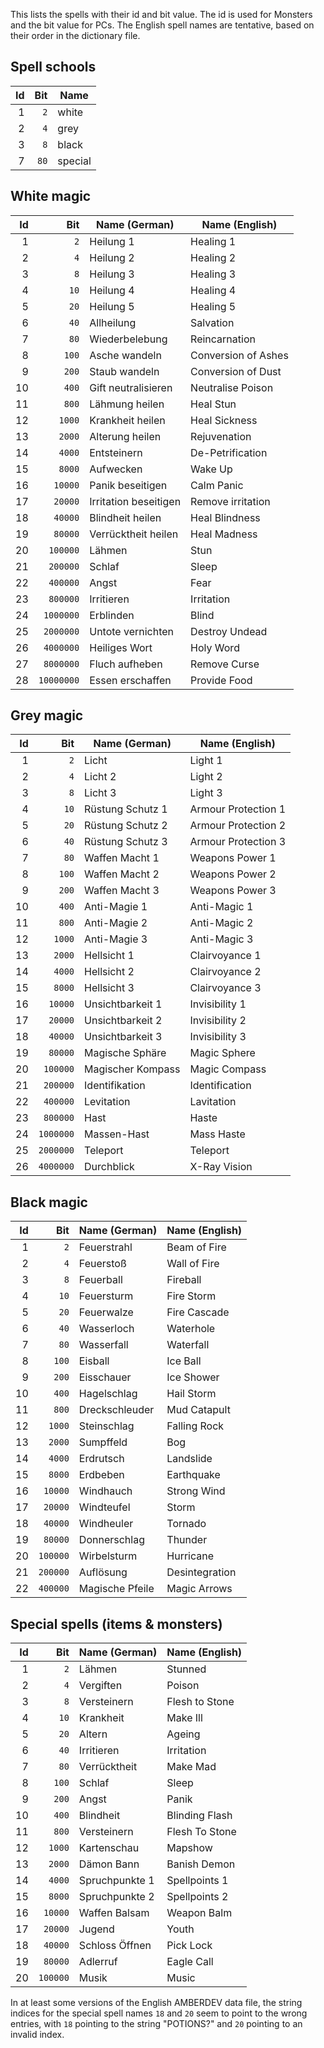 This lists the spells with their id and bit value.
The id is used for Monsters and the bit value for PCs.
The English spell names are tentative, based on their order in the dictionary file.

## Spell schools
| Id | Bit | Name    |
|---:|----:|---------|
| 1  | `2` | white   |
| 2  | `4` | grey    |
| 3  | `8` | black   |
| 7  | `80`| special |


## White magic
| Id |        Bit | Name (German)         | Name (English)      |
|---:|-----------:|-----------------------|---------------------|
|  1 |        `2` | Heilung 1             | Healing 1           |
|  2 |        `4` | Heilung 2             | Healing 2           |
|  3 |        `8` | Heilung 3             | Healing 3           |
|  4 |       `10` | Heilung 4             | Healing 4           |
|  5 |       `20` | Heilung 5             | Healing 5           |
|  6 |       `40` | Allheilung            | Salvation           |
|  7 |       `80` | Wiederbelebung        | Reincarnation       |
|  8 |      `100` | Asche wandeln         | Conversion of Ashes |
|  9 |      `200` | Staub wandeln         | Conversion of Dust  |
| 10 |      `400` | Gift neutralisieren   | Neutralise Poison   |
| 11 |      `800` | Lähmung heilen        | Heal Stun           |
| 12 |     `1000` | Krankheit heilen      | Heal Sickness       |
| 13 |     `2000` | Alterung heilen       | Rejuvenation        |
| 14 |     `4000` | Entsteinern           | De-Petrification    |
| 15 |     `8000` | Aufwecken             | Wake Up             |
| 16 |    `10000` | Panik beseitigen      | Calm Panic          |
| 17 |    `20000` | Irritation beseitigen | Remove irritation   |
| 18 |    `40000` | Blindheit heilen      | Heal Blindness      |
| 19 |    `80000` | Verrücktheit heilen   | Heal Madness        |
| 20 |   `100000` | Lähmen                | Stun                |
| 21 |   `200000` | Schlaf                | Sleep               |
| 22 |   `400000` | Angst                 | Fear                |
| 23 |   `800000` | Irritieren            | Irritation          |
| 24 |  `1000000` | Erblinden             | Blind               |
| 25 |  `2000000` | Untote vernichten     | Destroy Undead      |
| 26 |  `4000000` | Heiliges Wort         | Holy Word           |
| 27 |  `8000000` | Fluch aufheben        | Remove Curse        |
| 28 | `10000000` | Essen erschaffen      | Provide Food        |

## Grey magic
| Id |       Bit | Name (German)     | Name (English)      |
|---:|----------:|-------------------|---------------------|
|  1 |       `2` | Licht             | Light 1             |
|  2 |       `4` | Licht 2           | Light 2             |
|  3 |       `8` | Licht 3           | Light 3             |
|  4 |      `10` | Rüstung Schutz 1  | Armour Protection 1 |
|  5 |      `20` | Rüstung Schutz 2  | Armour Protection 2 |
|  6 |      `40` | Rüstung Schutz 3  | Armour Protection 3 |
|  7 |      `80` | Waffen Macht 1    | Weapons Power 1     |
|  8 |     `100` | Waffen Macht 2    | Weapons Power 2     |
|  9 |     `200` | Waffen Macht 3    | Weapons Power 3     |
| 10 |     `400` | Anti-Magie 1      | Anti-Magic 1        |
| 11 |     `800` | Anti-Magie 2      | Anti-Magic 2        |
| 12 |    `1000` | Anti-Magie 3      | Anti-Magic 3        |
| 13 |    `2000` | Hellsicht 1       | Clairvoyance 1      |
| 14 |    `4000` | Hellsicht 2       | Clairvoyance 2      |
| 15 |    `8000` | Hellsicht 3       | Clairvoyance 3      |
| 16 |   `10000` | Unsichtbarkeit 1  | Invisibility 1      |
| 17 |   `20000` | Unsichtbarkeit 2  | Invisibility 2      |
| 18 |   `40000` | Unsichtbarkeit 3  | Invisibility 3      |
| 19 |   `80000` | Magische Sphäre   | Magic Sphere        |
| 20 |  `100000` | Magischer Kompass | Magic Compass       |
| 21 |  `200000` | Identifikation    | Identification      |
| 22 |  `400000` | Levitation        | Lavitation          |
| 23 |  `800000` | Hast              | Haste               |
| 24 | `1000000` | Massen-Hast       | Mass Haste          |
| 25 | `2000000` | Teleport          | Teleport            |
| 26 | `4000000` | Durchblick        | X-Ray Vision        |

## Black magic
| Id |      Bit | Name (German)   | Name (English) |
|---:|---------:|-----------------|----------------|
|  1 |      `2` | Feuerstrahl     | Beam of Fire   |
|  2 |      `4` | Feuerstoß       | Wall of Fire   |
|  3 |      `8` | Feuerball       | Fireball       |
|  4 |     `10` | Feuersturm      | Fire Storm     |
|  5 |     `20` | Feuerwalze      | Fire Cascade   |
|  6 |     `40` | Wasserloch      | Waterhole      |
|  7 |     `80` | Wasserfall      | Waterfall      |
|  8 |    `100` | Eisball         | Ice Ball       |
|  9 |    `200` | Eisschauer      | Ice Shower     |
| 10 |    `400` | Hagelschlag     | Hail Storm     |
| 11 |    `800` | Dreckschleuder  | Mud Catapult   |
| 12 |   `1000` | Steinschlag     | Falling Rock   |
| 13 |   `2000` | Sumpffeld       | Bog            |
| 14 |   `4000` | Erdrutsch       | Landslide      |
| 15 |   `8000` | Erdbeben        | Earthquake     |
| 16 |  `10000` | Windhauch       | Strong Wind    |
| 17 |  `20000` | Windteufel      | Storm          |
| 18 |  `40000` | Windheuler      | Tornado        |
| 19 |  `80000` | Donnerschlag    | Thunder        |
| 20 | `100000` | Wirbelsturm     | Hurricane      |
| 21 | `200000` | Auflösung       | Desintegration |
| 22 | `400000` | Magische Pfeile | Magic Arrows   |

## Special spells (items & monsters)
| Id |      Bit | Name (German)  | Name (English) |
|---:|---------:|----------------|----------------|
|  1 |      `2` | Lähmen         | Stunned        |
|  2 |      `4` | Vergiften      | Poison         |
|  3 |      `8` | Versteinern    | Flesh to Stone |
|  4 |     `10` | Krankheit      | Make Ill       |
|  5 |     `20` | Altern         | Ageing         |
|  6 |     `40` | Irritieren     | Irritation     |
|  7 |     `80` | Verrücktheit   | Make Mad       |
|  8 |    `100` | Schlaf         | Sleep          |
|  9 |    `200` | Angst          | Panik          |
| 10 |    `400` | Blindheit      | Blinding Flash |
| 11 |    `800` | Versteinern    | Flesh To Stone |
| 12 |   `1000` | Kartenschau    | Mapshow        |
| 13 |   `2000` | Dämon Bann     | Banish Demon   |
| 14 |   `4000` | Spruchpunkte 1 | Spellpoints 1  |
| 15 |   `8000` | Spruchpunkte 2 | Spellpoints 2  |
| 16 |  `10000` | Waffen Balsam  | Weapon Balm    |
| 17 |  `20000` | Jugend         | Youth          |
| 18 |  `40000` | Schloss Öffnen | Pick Lock      |
| 19 |  `80000` | Adlerruf       | Eagle Call     |
| 20 | `100000` | Musik          | Music          |

In at least some versions of the English AMBERDEV data file, the string indices for
the special spell names `18` and `20` seem to point to the wrong entries, with
`18` pointing to the string "POTIONS?" and `20` pointing to an invalid index.
